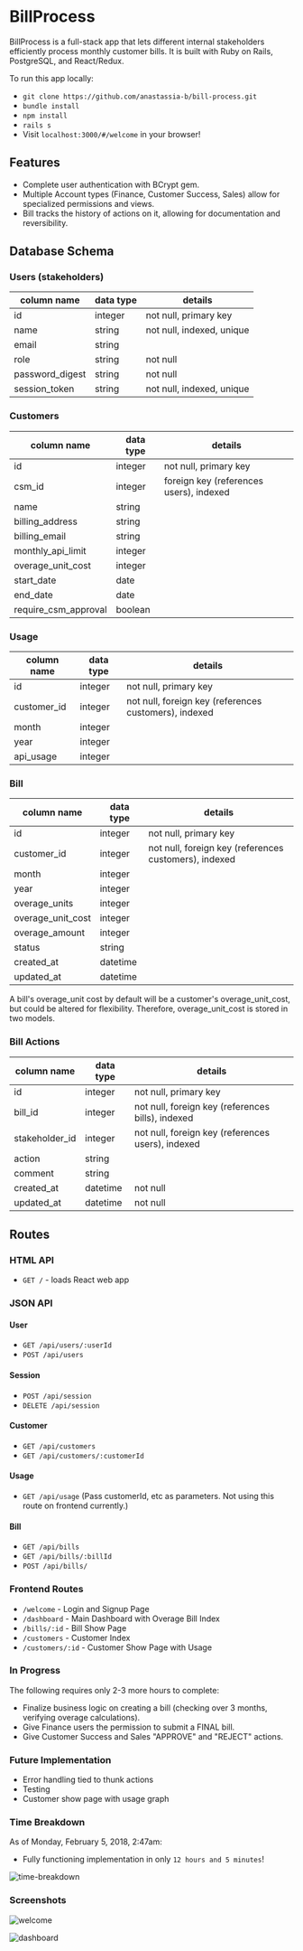 # BillProcess

BillProcess is a full-stack app that lets different internal stakeholders efficiently process monthly customer bills. It is built with Ruby on Rails, PostgreSQL, and React/Redux.

To run this app locally:
  * `git clone https://github.com/anastassia-b/bill-process.git`
  * `bundle install`
  * `npm install`
  * `rails s`
  * Visit `localhost:3000/#/welcome` in your browser!

## Features
* Complete user authentication with BCrypt gem.
* Multiple Account types (Finance, Customer Success, Sales) allow for specialized permissions and views.
* Bill tracks the history of actions on it, allowing for documentation and reversibility.

## Database Schema

### Users (stakeholders)
column name     | data type | details
----------------|-----------|-----------------------
id              | integer   | not null, primary key
name            | string    | not null, indexed, unique
email           | string    |
role            | string    | not null
password_digest | string    | not null
session_token   | string    | not null, indexed, unique

### Customers

column name     | data type | details
----------------|-----------|-----------------------
id              | integer   | not null, primary key
csm_id    | integer | foreign key (references users), indexed
name            | string    |
billing_address | string    |  
billing_email   | string    |
monthly_api_limit | integer   |
overage_unit_cost  | integer |
start_date | date |
end_date | date |
require_csm_approval | boolean |


### Usage

column name     | data type | details
----------------|-----------|-----------------------
id              | integer   | not null, primary key
customer_id     | integer   | not null, foreign key (references customers), indexed
month           | integer   |
year            | integer   |
api_usage       | integer   |

### Bill

column name     | data type | details
----------------|-----------|-----------------------
id              | integer   | not null, primary key
customer_id    | integer   | not null, foreign key (references customers), indexed
month           | integer   |
year            | integer   |
overage_units   | integer   |
overage_unit_cost  | integer |
overage_amount  | integer |
status      | string   |
created_at  | datetime |
updated_at  | datetime |

A bill's overage_unit cost by default will be a customer's overage_unit_cost, but could be altered for flexibility. Therefore, overage_unit_cost is stored in two models.

### Bill Actions
column name     | data type | details
----------------|-----------|-----------------------
id              | integer   | not null, primary key
bill_id         | integer   | not null, foreign key (references bills), indexed
stakeholder_id  | integer   | not null, foreign key (references users), indexed
action          | string    |
comment         | string    |
created_at      | datetime  | not null
updated_at      | datetime  | not null

## Routes

### HTML API

* `GET /` - loads React web app

### JSON API

#### User

* `GET /api/users/:userId`
* `POST /api/users`

#### Session

* `POST /api/session`
* `DELETE /api/session`

#### Customer

* `GET /api/customers`
* `GET /api/customers/:customerId`

#### Usage

* `GET /api/usage`
(Pass customerId, etc as parameters. Not using this route on frontend currently.)

#### Bill
* `GET /api/bills`
* `GET /api/bills/:billId`
* `POST /api/bills/`

### Frontend Routes

* `/welcome` - Login and Signup Page
* `/dashboard` - Main Dashboard with Overage Bill Index
* `/bills/:id` - Bill Show Page
* `/customers` - Customer Index
* `/customers/:id` - Customer Show Page with Usage

### In Progress
The following requires only 2-3 more hours to complete:

* Finalize business logic on creating a bill (checking over 3 months, verifying overage calculations).
* Give Finance users the permission to submit a FINAL bill.
* Give Customer Success and Sales "APPROVE" and "REJECT" actions.

### Future Implementation
* Error handling tied to thunk actions
* Testing
* Customer show page with usage graph

### Time Breakdown
As of Monday, February 5, 2018, 2:47am:
* Fully functioning implementation in only `12 hours and 5 minutes`!

![time-breakdown](/app/assets/images/time.png)

### Screenshots

![welcome](/app/assets/images/welcome.png)

![dashboard](/app/assets/images/dashboard.png)
